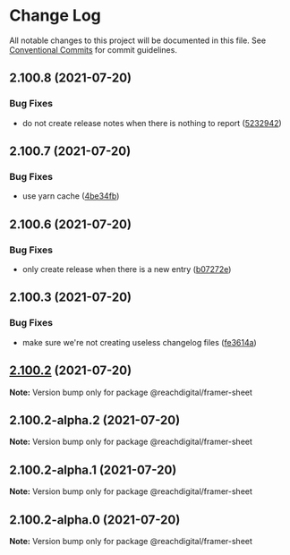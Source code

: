 # Change Log

All notable changes to this project will be documented in this file.
See [Conventional Commits](https://conventionalcommits.org) for commit guidelines.

## 2.100.8 (2021-07-20)


### Bug Fixes

* do not create release notes when there is nothing to report ([5232942](https://github.com/ho-nl/m2-pwa/commit/523294290408f822f40f1f3fec19bbcf825f6526))





## 2.100.7 (2021-07-20)


### Bug Fixes

* use yarn cache ([4be34fb](https://github.com/ho-nl/m2-pwa/commit/4be34fbb56cf528ba346de0cbe2c32d102b9960b))





## 2.100.6 (2021-07-20)


### Bug Fixes

* only create release when there is a new entry ([b07272e](https://github.com/ho-nl/m2-pwa/commit/b07272e4e74ee0bec3677e35ce3ee7e02231971a))





## 2.100.3 (2021-07-20)


### Bug Fixes

* make sure we're not creating useless changelog files ([fe3614a](https://github.com/ho-nl/m2-pwa/commit/fe3614a8480c7f1c68d673da2bb84805112a6643))





## [2.100.2](https://github.com/ho-nl/m2-pwa/compare/@reachdigital/framer-sheet@2.100.2-alpha.2...@reachdigital/framer-sheet@2.100.2) (2021-07-20)

**Note:** Version bump only for package @reachdigital/framer-sheet





## 2.100.2-alpha.2 (2021-07-20)

**Note:** Version bump only for package @reachdigital/framer-sheet





## 2.100.2-alpha.1 (2021-07-20)

**Note:** Version bump only for package @reachdigital/framer-sheet





## 2.100.2-alpha.0 (2021-07-20)

**Note:** Version bump only for package @reachdigital/framer-sheet

